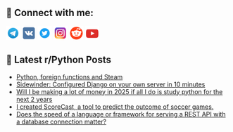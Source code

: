 ## 🔎 Connect with me:
[<img src="https://github.com/bullbesh/bullbesh/blob/main/images/Telegram.png" width="32" height="32" />](https://t.me/bullbesh)
[<img src="https://github.com/bullbesh/bullbesh/blob/main/images/VK.png" width="32" height="32" />](https://vk.com/bullbesh)
[<img src="https://github.com/bullbesh/bullbesh/blob/main/images/Twitter.png" width="32" height="32" />](https://twitter.com/bullbesh1)
[<img src="https://github.com/bullbesh/bullbesh/blob/main/images/Instagram.png" width="32" height="32" />](https://www.instagram.com/bullbesh)
[<img src="https://github.com/bullbesh/bullbesh/blob/main/images/Reddit.png" width="32" height="32" />](https://www.reddit.com/user/bullbesh)
[<img src="https://github.com/bullbesh/bullbesh/blob/main/images/YouTube.png" width="32" height="32" />](https://www.youtube.com/channel/UCtfjRs6uzgq5mfm8S06WTcg)

## 📕 Latest r/Python Posts
<!-- BLOG-POST-LIST:START -->
- [Python, foreign functions and Steam](https://www.reddit.com/r/Python/comments/15hctzd/python_foreign_functions_and_steam/)
- [Sidewinder: Configured Django on your own server in 10 minutes](https://www.reddit.com/r/Python/comments/15hbw6o/sidewinder_configured_django_on_your_own_server/)
- [Will I be making a lot of money in 2025 if all I do is study python for the next 2 years](https://www.reddit.com/r/Python/comments/15hazvr/will_i_be_making_a_lot_of_money_in_2025_if_all_i/)
- [I created ScoreCast, a tool to predict the outcome of soccer games.](https://www.reddit.com/r/Python/comments/15h9thk/i_created_scorecast_a_tool_to_predict_the_outcome/)
- [Does the speed of a language or framework for serving a REST API with a database connection matter?](https://www.reddit.com/r/Python/comments/15h91pb/does_the_speed_of_a_language_or_framework_for/)
<!-- BLOG-POST-LIST:END -->
